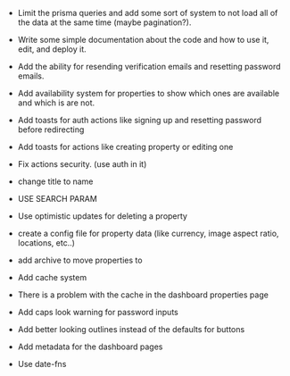 - Limit the prisma queries and add some sort of system to not load all of the data at the same time (maybe pagination?).

- Write some simple documentation about the code and how to use it, edit, and deploy it.

- Add the ability for resending verification emails and resetting password emails.

- Add availability system for properties to show which ones are available and which is are not.

- Add toasts for auth actions like signing up and resetting password
  before redirecting

- Add toasts for actions like creating property or editing one

- Fix actions security. (use auth in it)

- change title to name

- USE SEARCH PARAM

- Use optimistic updates for deleting a property

- create a config file for property data (like currency, image aspect ratio, locations, etc..)

- add archive to move properties to

- Add cache system

- There is a problem with the cache in the dashboard properties page

- Add caps look warning for password inputs

- Add better looking outlines instead of the defaults for buttons

- Add metadata for the dashboard pages

- Use date-fns
